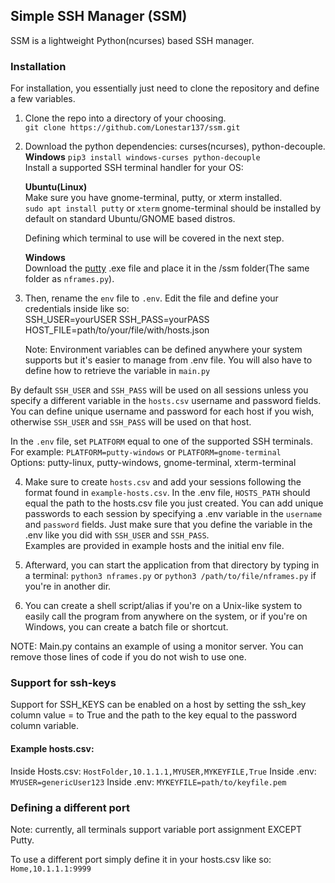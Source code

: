 
## Simple SSH Manager (SSM)


SSM is a lightweight Python(ncurses) based SSH manager.

### Installation
For installation, you essentially just need to clone the repository and define a few variables.

1. Clone the repo into a directory of your choosing.  
   `git clone https://github.com/Lonestar137/ssm.git`

2. Download the python dependencies: curses(ncurses), python-decouple.   
   **Windows** 
   `pip3 install windows-curses python-decouple`  
   Install a supported SSH terminal handler for your OS:

   **Ubuntu(Linux)**  
   Make sure you have gnome-terminal, putty, or xterm installed.  
   `sudo apt install putty` or `xterm`
   gnome-terminal should be installed by default on standard Ubuntu/GNOME based distros.

   Defining which terminal to use will be covered in the next step.

   **Windows**  
   Download the [putty](https://www.putty.org/) .exe file and place it in the /ssm folder(The same folder as `nframes.py`).  


3. Then, rename the `env` file to `.env`. Edit the file and define your credentials inside like so:  
    SSH_USER=yourUSER
    SSH_PASS=yourPASS
    HOST_FILE=path/to/your/file/with/hosts.json  

   Note: Environment variables can be defined anywhere your system supports but it's easier to manage from .env file.  You will also have to define how to retrieve the variable in `main.py`


By default `SSH_USER` and `SSH_PASS` will be used on all sessions unless you specify a different variable in the `hosts.csv` username and password fields.  
You can define unique username and password for each host if you wish, otherwise `SSH_USER` and `SSH_PASS` will be used on that host.

In the `.env` file, set `PLATFORM` equal to one of the supported SSH terminals.
For example:  `PLATFORM=putty-windows` or `PLATFORM=gnome-terminal`  
Options:
    putty-linux, putty-windows, gnome-terminal, xterm-terminal

4. Make sure to create `hosts.csv` and add your sessions following the format found in `example-hosts.csv`.  In the .env file, `HOSTS_PATH` should equal the path to the hosts.csv file you just created.  You can add unique passwords to each session by specifying a .env variable in the `username` and `password` fields.  Just make sure that you define the variable in the .env like you did with `SSH_USER` and `SSH_PASS`.  
Examples are provided in example hosts and the initial env file.

5. Afterward, you can start the application from that directory by typing in a terminal:
   `python3 nframes.py` or `python3 /path/to/file/nframes.py` if you're in another dir.

6. You can create a shell script/alias if you're on a Unix-like system to easily call the program from anywhere on the system, or if you're on Windows, you can create a batch file or shortcut.


NOTE: Main.py contains an example of using a monitor server.  You can remove those lines of code if you do not wish to use one.


### Support for ssh-keys  
Support for SSH_KEYS can be enabled on a host by setting the ssh_key column value = to True and the path to the key equal to the password column variable.  
#### Example hosts.csv:
Inside Hosts.csv:  `HostFolder,10.1.1.1,MYUSER,MYKEYFILE,True`
Inside .env: `MYUSER=genericUser123`
Inside .env: `MYKEYFILE=path/to/keyfile.pem`

### Defining a different port      

Note: currently, all terminals support variable port assignment EXCEPT Putty.

To use a different port simply define it in your hosts.csv like so: `Home,10.1.1.1:9999`  




    





